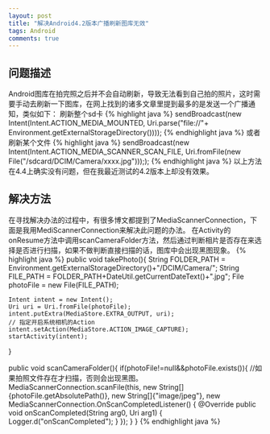 ```yaml
---
layout: post
title: "解决Android4.2版本广播刷新图库无效"
tags: Android
comments: true
---
```


## 问题描述

Android图库在拍完照之后并不会自动刷新，导致无法看到自己拍的照片，这时需要手动去刷新一下图库，在网上找到的诸多文章里提到最多的是发送一个广播通知，类似如下： 刷新整个sd卡
{% highlight java %}
sendBroadcast(new Intent(Intent.ACTION_MEDIA_MOUNTED, Uri.parse("file://"+ Environment.getExternalStorageDirectory())));
{% endhighlight java %}
或者刷新某个文件
{% highlight java %}
sendBroadcast(new Intent(Intent.ACTION_MEDIA_SCANNER_SCAN_FILE, Uri.fromFile(new File("/sdcard/DCIM/Camera/xxxx.jpg"))););
{% endhighlight java %}
以上方法在4.4上确实没有问题，但在我最近测试的4.2版本上却没有效果。

## 解决方法

在寻找解决办法的过程中，有很多博文都提到了MediaScannerConnection，下面是我用MediScannerConnection来解决此问题的办法。
在Activity的onResume方法中调用scanCameraFolder方法，然后通过判断相片是否存在来选择是否进行扫描，如果不做判断直接扫描的话，图库中会出现黑图现象。
{% highlight java %}
public void takePhoto(){
	String FOLDER_PATH = Environment.getExternalStorageDirectory()+"/DCIM/Camera/";
	String FILE_PATH = FOLDER_PATH+DateUtil.getCurrentDateText()+".jpg";
	File photoFile = new File(FILE_PATH);
							
	Intent intent = new Intent();
	Uri uri = Uri.fromFile(photoFile);
	intent.putExtra(MediaStore.EXTRA_OUTPUT, uri);
	// 指定开启系统相机的Action
	intent.setAction(MediaStore.ACTION_IMAGE_CAPTURE);
	startActivity(intent);
}


public void scanCameraFolder(){
	if(photoFile!=null&&photoFile.exists()){
	   //如果拍照文件存在才扫描，否则会出现黑图。
	   MediaScannerConnection.scanFile(this, new String[]{photoFile.getAbsolutePath()}, new String[]{"image/jpeg"}, new MediaScannerConnection.OnScanCompletedListener() {
		   @Override
		   public void onScanCompleted(String arg0, Uri arg1) {
			   Logger.d("onScanCompleted");
		   }
	   });
	}
}
{% endhighlight java %}